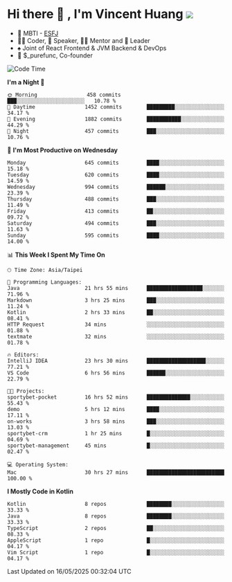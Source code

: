 # Hi there 👋 , I'm Vincent Huang ![](https://komarev.com/ghpvc/?username=Jian-Min-Huang)
- 👀 MBTI - [ESFJ](https://www.16personalities.com/esfj-personality)
- 👨‍💻 Coder, 🎤 Speaker, 👨‍🏫 Mentor and 🚀 Leader
- ♠️ Joint of React Frontend & JVM Backend & DevOps
- 💼 $_purefunc, Co-founder

<!--START_SECTION:waka-->
![Code Time](http://img.shields.io/badge/Code%20Time-5%2C291%20hrs%2043%20mins-blue)

**I'm a Night 🦉** 

```text
🌞 Morning                458 commits         ███░░░░░░░░░░░░░░░░░░░░░░   10.78 % 
🌆 Daytime                1452 commits        █████████░░░░░░░░░░░░░░░░   34.17 % 
🌃 Evening                1882 commits        ███████████░░░░░░░░░░░░░░   44.29 % 
🌙 Night                  457 commits         ███░░░░░░░░░░░░░░░░░░░░░░   10.76 % 
```
📅 **I'm Most Productive on Wednesday** 

```text
Monday                   645 commits         ████░░░░░░░░░░░░░░░░░░░░░   15.18 % 
Tuesday                  620 commits         ████░░░░░░░░░░░░░░░░░░░░░   14.59 % 
Wednesday                994 commits         ██████░░░░░░░░░░░░░░░░░░░   23.39 % 
Thursday                 488 commits         ███░░░░░░░░░░░░░░░░░░░░░░   11.49 % 
Friday                   413 commits         ██░░░░░░░░░░░░░░░░░░░░░░░   09.72 % 
Saturday                 494 commits         ███░░░░░░░░░░░░░░░░░░░░░░   11.63 % 
Sunday                   595 commits         ████░░░░░░░░░░░░░░░░░░░░░   14.00 % 
```


📊 **This Week I Spent My Time On** 

```text
🕑︎ Time Zone: Asia/Taipei

💬 Programming Languages: 
Java                     21 hrs 55 mins      ██████████████████░░░░░░░   71.96 % 
Markdown                 3 hrs 25 mins       ███░░░░░░░░░░░░░░░░░░░░░░   11.24 % 
Kotlin                   2 hrs 33 mins       ██░░░░░░░░░░░░░░░░░░░░░░░   08.41 % 
HTTP Request             34 mins             ░░░░░░░░░░░░░░░░░░░░░░░░░   01.88 % 
textmate                 32 mins             ░░░░░░░░░░░░░░░░░░░░░░░░░   01.78 % 

🔥 Editors: 
IntelliJ IDEA            23 hrs 30 mins      ███████████████████░░░░░░   77.21 % 
VS Code                  6 hrs 56 mins       ██████░░░░░░░░░░░░░░░░░░░   22.79 % 

🐱‍💻 Projects: 
sportybet-pocket         16 hrs 52 mins      ██████████████░░░░░░░░░░░   55.43 % 
demo                     5 hrs 12 mins       ████░░░░░░░░░░░░░░░░░░░░░   17.11 % 
on-works                 3 hrs 58 mins       ███░░░░░░░░░░░░░░░░░░░░░░   13.03 % 
sportybet-crm            1 hr 25 mins        █░░░░░░░░░░░░░░░░░░░░░░░░   04.69 % 
sportybet-management     45 mins             █░░░░░░░░░░░░░░░░░░░░░░░░   02.47 % 

💻 Operating System: 
Mac                      30 hrs 27 mins      █████████████████████████   100.00 % 
```

**I Mostly Code in Kotlin** 

```text
Kotlin                   8 repos             ████████░░░░░░░░░░░░░░░░░   33.33 % 
Java                     8 repos             ████████░░░░░░░░░░░░░░░░░   33.33 % 
TypeScript               2 repos             ██░░░░░░░░░░░░░░░░░░░░░░░   08.33 % 
AppleScript              1 repo              █░░░░░░░░░░░░░░░░░░░░░░░░   04.17 % 
Vim Script               1 repo              █░░░░░░░░░░░░░░░░░░░░░░░░   04.17 % 
```




 Last Updated on 16/05/2025 00:32:04 UTC
<!--END_SECTION:waka-->
